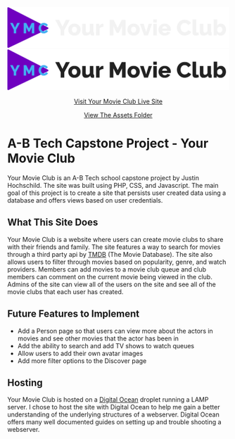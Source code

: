 ![Your Movie Club logo](/images/logo/logo-with-title-for-dark.png#gh-dark-mode-only)
![Your Movie Club logo](/images/logo/logo-with-title-for-light.png#gh-light-mode-only)

<p align="center">
  <a align="center" href="https://www.yourmovieclub.com/">Visit Your Movie Club Live Site</a>
</p>
<p align="center">
  <a align="center" href="">View The Assets Folder</a>
</p>

# A-B Tech Capstone Project - Your Movie Club
Your Movie Club is an A-B Tech school capstone project by Justin Hochschild. The site was built using PHP, CSS, and Javascript. The main goal of this project is to create a site that persists user created data using a database and offers views based on user credentials.

## What This Site Does
Your Movie Club is a website where users can create movie clubs to share with their friends and family. The site features a way to search for movies through a third party api by [TMDB](https://developers.themoviedb.org/3/getting-started/introduction) (The Movie Database). The site also allows users to filter through movies based on popularity, genre, and watch providers. Members can add movies to a movie club queue and club members can comment on the current movie being viewed in the club. Admins of the site can view all of the users on the site and see all of the movie clubs that each user has created.

## Future Features to Implement
- Add a Person page so that users can view more about the actors in movies and see other movies that the actor has been in
- Add the ability to search and add TV shows to watch queues
- Allow users to add their own avatar images
- Add more filter options to the Discover page

## Hosting
Your Movie Club is hosted on a [Digital Ocean](https://www.digitalocean.com/) droplet running a LAMP server. I chose to host the site with Digital Ocean to help me gain a better understanding of the underlying structures of a webserver. Digital Ocean offers many well documented guides on setting up and trouble shooting a webserver.
